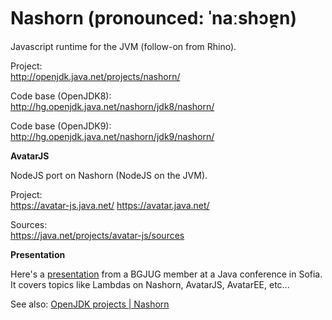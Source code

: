 # Nashorn (pronounced: ˈnaːshɔɐ̯n)

Javascript runtime for the JVM (follow-on from Rhino). 

Project: <br/>
http://openjdk.java.net/projects/nashorn/

Code base (OpenJDK8): <br/> http://hg.openjdk.java.net/nashorn/jdk8/nashorn/

Code base (OpenJDK9): <br/> http://hg.openjdk.java.net/nashorn/jdk9/nashorn/

**AvatarJS**

NodeJS port on Nashorn (NodeJS on the JVM).

Project: <br/>
https://avatar-js.java.net/  https://avatar.java.net/

Sources:  <br/>
https://java.net/projects/avatar-js/sources

**Presentation**

Here's a [presentation](JavaScript_J2D.pdf) from a BGJUG member at a Java conference in Sofia. It covers topics like Lambdas on Nashorn, AvatarJS, AvatarEE, etc...

See also: [OpenJDK projects | Nashorn](openjdk-projects/nashorn.md)